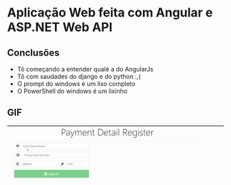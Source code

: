 # Aplicação Web feita com Angular e ASP.NET Web API

## Conclusões
* Tô começando a entender qualé a do AngularJs
* Tô com saudades do django e do python :,(
* O prompt do windows é um lixo completo
* O PowerShell do windows é um lixinho

## GIF

<p align="center">
	<img src="static/gif.gif">
</p>
